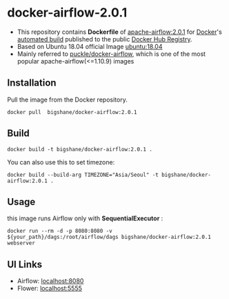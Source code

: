 # docker-airflow-2.0.1

- This repository contains **Dockerfile** of [apache-airflow:2.0.1](https://github.com/apache/incubator-airflow) for [Docker](https://www.docker.com/)'s [automated build](https://registry.hub.docker.com/u/bigshane/docker-airflow/) published to the public [Docker Hub Registry](https://registry.hub.docker.com/).
- Based on Ubuntu 18.04 official Image [ubuntu:18.04](https://hub.docker.com/_/ubuntu/)
- Mainly referred to [puckle/docker-airflow](https://hub.docker.com/r/puckel/docker-airflow), which is one of the most popular apache-airflow(<=1.10.9) images

## Installation

Pull the image from the Docker repository.

    docker pull  bigshane/docker-airflow:2.0.1
    
## Build

    docker build -t bigshane/docker-airflow:2.0.1 .
    
You can also use this to set timezone:

    docker build --build-arg TIMEZONE="Asia/Seoul" -t bigshane/docker-airflow:2.0.1 .

## Usage

this image runs Airflow only with **SequentialExecutor** :

    docker run --rm -d -p 8080:8080 -v ${your_path}/dags:/root/airflow/dags bigshane/docker-airflow:2.0.1 webserver

## UI Links

- Airflow: [localhost:8080](http://localhost:8080/)
- Flower: [localhost:5555](http://localhost:5555/)
